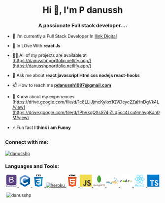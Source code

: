 <h1 align="center">Hi 👋, I'm P danussh</h1>
<h3 align="center">A passionate Full stack developer....</h3>

- 🔭 I’m currently a Full Stack Developer In <a href="https://www.ilink-digital.com/" target="blank">Ilink Digital</a>

- 🌱 In LOve With **react Js**

- 👨‍💻 All of my projects are available at [https://danusshpportfolio.netlify.app/](https://danusshpportfolio.netlify.app/)

- 💬 Ask me about **react javascript Html css nodejs react-hooks**

- 📫 How to reach me **pdanussh1997@gmail.com**

- 📄 Know about my experiences [https://drive.google.com/file/d/1c8LLlJjmcKylox1QVDeyc2ZaHnDgVk4L/view](https://drive.google.com/file/d/1PhVkgQXsS74jZLq5cc4Lcu9mhvpKJn0M/view)

- ⚡ Fun fact **I think i am Funny**

<h3 align="left">Connect with me:</h3>
<p align="left">
<a href="https://www.linkedin.com/in/danussh/" target="blank"><img align="center" src="https://cdn.jsdelivr.net/npm/simple-icons@3.0.1/icons/leetcode.svg" alt="danusshp" height="30" width="40" /></a>
</p>

<h3 align="left">Languages and Tools:</h3>
<p align="left"> <a href="https://getbootstrap.com" target="_blank"> <img src="https://raw.githubusercontent.com/devicons/devicon/master/icons/bootstrap/bootstrap-plain-wordmark.svg" alt="bootstrap" width="40" height="40"/> </a> <a href="https://www.cprogramming.com/" target="_blank"> <img src="https://raw.githubusercontent.com/devicons/devicon/master/icons/c/c-original.svg" alt="c" width="40" height="40"/> </a> <a href="https://www.w3schools.com/css/" target="_blank"> <img src="https://raw.githubusercontent.com/devicons/devicon/master/icons/css3/css3-original-wordmark.svg" alt="css3" width="40" height="40"/> </a> <a href="https://heroku.com" target="_blank"> <img src="https://www.vectorlogo.zone/logos/heroku/heroku-icon.svg" alt="heroku" width="40" height="40"/> </a> <a href="https://www.w3.org/html/" target="_blank"> <img src="https://raw.githubusercontent.com/devicons/devicon/master/icons/html5/html5-original-wordmark.svg" alt="html5" width="40" height="40"/> </a> <a href="https://developer.mozilla.org/en-US/docs/Web/JavaScript" target="_blank"> <img src="https://raw.githubusercontent.com/devicons/devicon/master/icons/javascript/javascript-original.svg" alt="javascript" width="40" height="40"/> </a> <a href="https://www.mongodb.com/" target="_blank"> <img src="https://raw.githubusercontent.com/devicons/devicon/master/icons/mongodb/mongodb-original-wordmark.svg" alt="mongodb" width="40" height="40"/> </a> <a href="https://www.mysql.com/" target="_blank"> <img src="https://raw.githubusercontent.com/devicons/devicon/master/icons/mysql/mysql-original-wordmark.svg" alt="mysql" width="40" height="40"/> </a> <a href="https://nodejs.org" target="_blank"> <img src="https://raw.githubusercontent.com/devicons/devicon/master/icons/nodejs/nodejs-original-wordmark.svg" alt="nodejs" width="40" height="40"/> </a> <a href="https://reactjs.org/" target="_blank"> <img src="https://raw.githubusercontent.com/devicons/devicon/master/icons/react/react-original-wordmark.svg" alt="react" width="40" height="40"/> </a> <a href="https://www.typescriptlang.org/" target="_blank"> <img src="https://raw.githubusercontent.com/devicons/devicon/master/icons/typescript/typescript-original.svg" alt="typescript" width="40" height="40"/> </a> </p>

<p>&nbsp;<img align="center" src="https://github-readme-stats.vercel.app/api?username=danussh&show_icons=true&locale=en" alt="danusshp" /></p>
